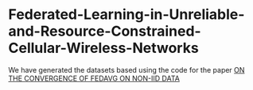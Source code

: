 # Federated-Learning-in-Unreliable-and-Resource-Constrained-Cellular-Wireless-Networks

We have generated the datasets based using the code for the paper
[ON THE CONVERGENCE OF FEDAVG ON NON-IID DATA](https://github.com/lx10077/fedavgpy)

